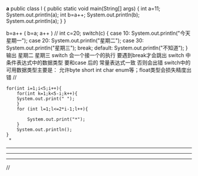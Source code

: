 **a**
public class l {
public static void main(String[] args) {
	int a=11;
	System.out.println(a);
	int b=a++;
	System.out.println(b);
	System.out.println(a);
}
}

b=a++
(
b=a;
a++
)
//
	int c=20;
	switch(c)
	{
	case 10:
		System.out.println("今天星期一");
	case 20:
		System.out.println("星期二");
	case 30:
		System.out.println("星期三");
		break;
	default:
		System.out.println("不知道");
	}  输出  星期二  星期三
	switch 会一个接一个的执行  要遇到break才会跳出
	switch 中 条件表达式中的数据类型
  要和case 后的 常量表达式一致  否则会出错
  switch中的可用数据类型主要是：
  允许byte  short  int char enum等；float类型会损失精度出错
//

	for(int i=1;i<5;i++){
		for(int k=1;k<5-i;k++){
		System.out.print(" ");
		}
		for (int l=1;l<=2*i-1;l++){
			
			System.out.print("*");
		}
		System.out.println();
	}
	 *
  ***
 *****
*******
//

	
	
